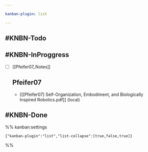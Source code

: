 ```yaml
---

kanban-plugin: list

---
```


## #KNBN-Todo



## #KNBN-InProggress

- [ ] [[Pfeifer07_Notes]]
	
	## Pfeifer07
	
	- [[[Pfeifer07] Self-Organization, Embodiment, and Biologically Inspired Robotics.pdf]] (local)


## #KNBN-Done





%% kanban:settings
```
{"kanban-plugin":"list","list-collapse":[true,false,true]}
```
%%